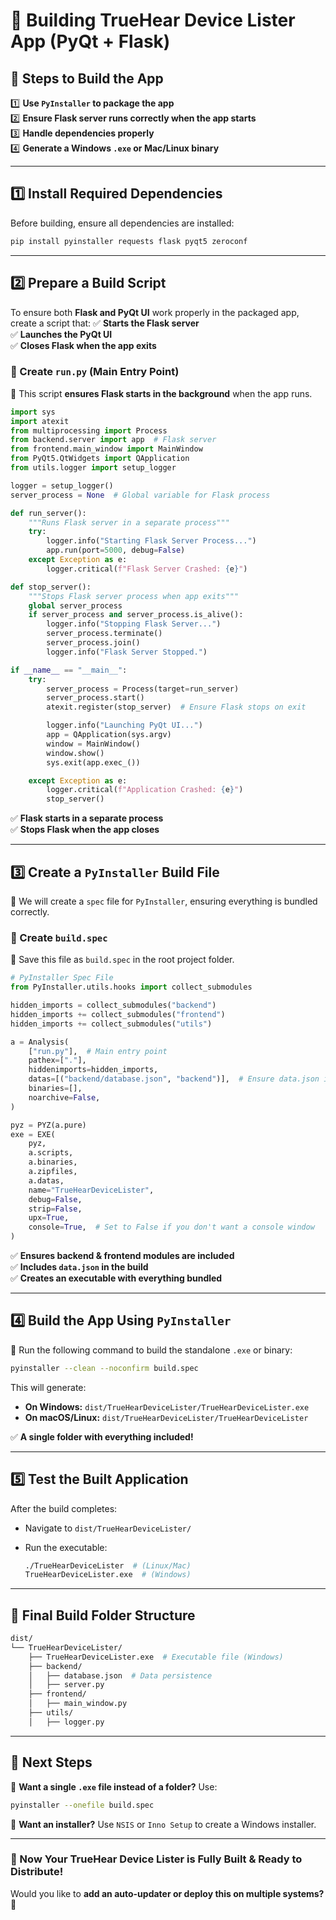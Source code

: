 # **🚀 Building TrueHear Device Lister App (PyQt + Flask)**

## **📌 Steps to Build the App**

1️⃣ **Use `PyInstaller` to package the app**  
2️⃣ **Ensure Flask server runs correctly when the app starts**  
3️⃣ **Handle dependencies properly**  
4️⃣ **Generate a Windows `.exe` or Mac/Linux binary**  

---

## **1️⃣ Install Required Dependencies**

Before building, ensure all dependencies are installed:

```bash
pip install pyinstaller requests flask pyqt5 zeroconf
```

---

## **2️⃣ Prepare a Build Script**

To ensure both **Flask and PyQt UI** work properly in the packaged app, create a script that:
✅ **Starts the Flask server**  
✅ **Launches the PyQt UI**  
✅ **Closes Flask when the app exits**  

### **🔹 Create `run.py` (Main Entry Point)**

📍 This script **ensures Flask starts in the background** when the app runs.

```python
import sys
import atexit
from multiprocessing import Process
from backend.server import app  # Flask server
from frontend.main_window import MainWindow
from PyQt5.QtWidgets import QApplication
from utils.logger import setup_logger

logger = setup_logger()
server_process = None  # Global variable for Flask process

def run_server():
    """Runs Flask server in a separate process"""
    try:
        logger.info("Starting Flask Server Process...")
        app.run(port=5000, debug=False)
    except Exception as e:
        logger.critical(f"Flask Server Crashed: {e}")

def stop_server():
    """Stops Flask server process when app exits"""
    global server_process
    if server_process and server_process.is_alive():
        logger.info("Stopping Flask Server...")
        server_process.terminate()
        server_process.join()
        logger.info("Flask Server Stopped.")

if __name__ == "__main__":
    try:
        server_process = Process(target=run_server)
        server_process.start()
        atexit.register(stop_server)  # Ensure Flask stops on exit

        logger.info("Launching PyQt UI...")
        app = QApplication(sys.argv)
        window = MainWindow()
        window.show()
        sys.exit(app.exec_())

    except Exception as e:
        logger.critical(f"Application Crashed: {e}")
        stop_server()
```

✅ **Flask starts in a separate process**  
✅ **Stops Flask when the app closes**  

---

## **3️⃣ Create a `PyInstaller` Build File**

📍 We will create a `spec` file for `PyInstaller`, ensuring everything is bundled correctly.

### **🔹 Create `build.spec`**

📌 Save this file as `build.spec` in the root project folder.

```python
# PyInstaller Spec File
from PyInstaller.utils.hooks import collect_submodules

hidden_imports = collect_submodules("backend")
hidden_imports += collect_submodules("frontend")
hidden_imports += collect_submodules("utils")

a = Analysis(
    ["run.py"],  # Main entry point
    pathex=["."],
    hiddenimports=hidden_imports,
    datas=[("backend/database.json", "backend")],  # Ensure data.json is included
    binaries=[],
    noarchive=False,
)

pyz = PYZ(a.pure)
exe = EXE(
    pyz,
    a.scripts,
    a.binaries,
    a.zipfiles,
    a.datas,
    name="TrueHearDeviceLister",
    debug=False,
    strip=False,
    upx=True,
    console=True,  # Set to False if you don't want a console window
)
```

✅ **Ensures backend & frontend modules are included**  
✅ **Includes `data.json` in the build**  
✅ **Creates an executable with everything bundled**  

---

## **4️⃣ Build the App Using `PyInstaller`**

📍 Run the following command to build the standalone `.exe` or binary:

```bash
pyinstaller --clean --noconfirm build.spec
```

This will generate:

- **On Windows:** `dist/TrueHearDeviceLister/TrueHearDeviceLister.exe`
- **On macOS/Linux:** `dist/TrueHearDeviceLister/TrueHearDeviceLister`

✅ **A single folder with everything included!**  

---

## **5️⃣ Test the Built Application**

After the build completes:

- Navigate to `dist/TrueHearDeviceLister/`
- Run the executable:

  ```bash
  ./TrueHearDeviceLister  # (Linux/Mac)
  TrueHearDeviceLister.exe  # (Windows)
  ```

---

## **🎯 Final Build Folder Structure**

```bash
dist/
└── TrueHearDeviceLister/
    ├── TrueHearDeviceLister.exe  # Executable file (Windows)
    ├── backend/
    │   ├── database.json  # Data persistence
    │   ├── server.py
    ├── frontend/
    │   ├── main_window.py
    ├── utils/
    │   ├── logger.py
```

---

## **🎯 Next Steps**

🔹 **Want a single `.exe` file instead of a folder?** Use:

```bash
pyinstaller --onefile build.spec
```

🔹 **Want an installer?** Use `NSIS` or `Inno Setup` to create a Windows installer.

---

### **🚀 Now Your TrueHear Device Lister is Fully Built & Ready to Distribute!**

Would you like to **add an auto-updater or deploy this on multiple systems?** 🚀
